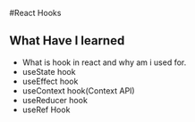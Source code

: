 #React Hooks

## What Have I learned
- What is hook in react and why am i used for.
- useState hook
- useEffect hook
- useContext hook(Context API)
- useReducer hook
- useRef Hook